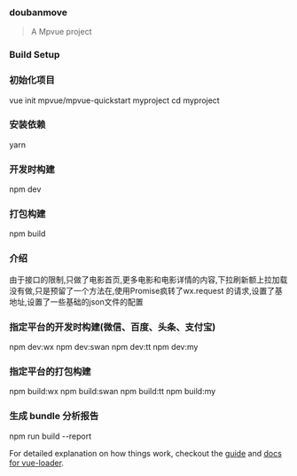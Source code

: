 ### doubanmove

> A Mpvue project

### Build Setup

### 初始化项目
vue init mpvue/mpvue-quickstart myproject
cd myproject

### 安装依赖
yarn

### 开发时构建
npm dev

### 打包构建
npm build

### 介绍
由于接口的限制,只做了电影首页,更多电影和电影详情的内容,下拉刷新额上拉加载没有做,只是预留了一个方法在,使用Promise疯转了wx.request 的请求,设置了基地址,设置了一些基础的json文件的配置

### 指定平台的开发时构建(微信、百度、头条、支付宝)
npm dev:wx
npm dev:swan
npm dev:tt
npm dev:my

### 指定平台的打包构建
npm build:wx
npm build:swan
npm build:tt
npm build:my

### 生成 bundle 分析报告
npm run build --report

For detailed explanation on how things work, checkout the [guide](http://vuejs-templates.github.io/webpack/) and [docs for vue-loader](http://vuejs.github.io/vue-loader).
